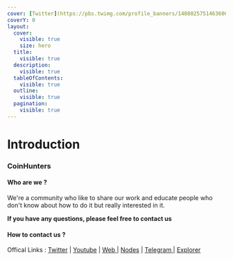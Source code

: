 ```yaml
---
cover: [Twitter](https://pbs.twimg.com/profile_banners/1408025751463600128/1670446180/1500x500) 
coverY: 0
layout:
  cover:
    visible: true
    size: hero
  title:
    visible: true
  description:
    visible: true
  tableOfContents:
    visible: true
  outline:
    visible: true
  pagination:
    visible: true
---
```


# Introduction

### CoinHunters <a href="#cryptonodeid" id="cryptonodeid"></a>

#### Who are we ? <a href="#who-are-we" id="who-are-we"></a>

We're a community who like to share our work and educate people who don't know about how to do it but really interested in it.

**If you have any questions, please feel free to contact us**&#x20;

#### How to contact us ? <a href="#how-to-contact-us" id="how-to-contact-us"></a>

Offical Links : [Twitter](https://twitter.com/CoinHuntersTR) | [Youtube](https://www.youtube.com/@CoinHuntersTR) | [Web ](https://coinhunterstr.com/)| [Nodes](https://nodes.coinhunterstr.com/) | [Telegram ](https://t.me/CoinHuntersTR)| [Explorer](https://explorer.coinhunterstr.com/)

